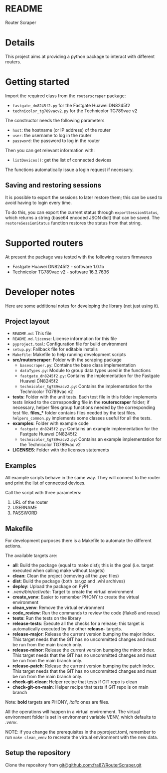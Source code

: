 # README

Router Scraper

# Details

This project aims at providing a python package to interact with different
routers.

# Getting started

Import the required class from the `routerscraper` package:

- `fastgate_dn8245f2.py` for the Fastgate Huawei DN8245f2
- `technicolor_tg789vacv2.py` for the Technicolor TG789vac v2

The constructor needs the following parameters
- `host`: the hostname (or IP address) of the router
- `user`: the username to log in the router
- `password`: the password to log in the router

Then you can get relevant information with:
- `listDevices()`: get the list of connected devices

The functions automatically issue a login request if necessary.

## Saving and restoring sessions

It is possible to export the sessions to later restore them; this can be used
to avoid having to login every time.

To do this, you can export the current status through `exportSessionStatus`,
which returns a string (base64 encoded JSON dict) that can be saved. The
`restoreSessionStatus` function restores the status from that string.

# Supported routers

At present the package was tested with the following routers firmwares

- Fastgate Huawei DN8245f2 - software 1.0.1b
- Technicolor TG789vac v2 - software 16.3.7636

# Developer notes

Here are some additional notes for developing the library (not just using it).

## Project layout

- `README.md`: This file
- `README.md.license`: License information for this file
- `pyproject.toml`: Configuration file for build environment
- `setup.py`: Fallback file for editable installs
- `Makefile`: Makefile to help running development scripts
- **src/routerscraper**: Folder with the scraping package
    - `basescraper.py`: Contains the base class implementation
    - `dataTypes.py`: Module to group data types used in the functions
    - `fastgate_dn8245f2.py`: Contains the implementation for the Fastgate
                              Huawei DN8245f2
    - `technicolor_tg789vacv2.py`: Contains the implementation for the
                                   Technicolor TG789vac v2
- **tests**: Folder with the unit tests. Each test file in this folder
             implements tests linked to the corresponding file in the
             **routerscraper** folder; if necessary, helper files group
             functions needed by the corresponding test file. **files_\***
             folder contains files needed by the test files.
             `helpers_common.py` implements some classes useful for all the
             tests.
- **examples**: Folder with example code
    - `fastgate_dn8245f2.py`: Contains an example implementation for the
                              Fastgate Huawei DN8245f2
    - `technicolor_tg789vacv2.py`: Contains an example implementation for the
                                   Technicolor TG789vac v2
- **LICENSES**: Folder with the licenses statements

## Examples

All example scripts behave in the same way. They will connect to the router and
print the list of connected devices.

Call the script with three parameters:

1. URL of the router
2. USERNAME
3. PASSWORD

## Makefile

For development purposes there is a Makefile to automate the different actions.

The available targets are:

- **all**: Build the package (equal to make dist); this is the goal (i.e.
           target executed when calling make without targets)
- **clean**: Clean the project (removing all the .pyc files)
- **dist**: Build the package (both .tar.gz and .whl archives)
- **deploy**: Upload the package on PyPI
- *.venv/bin/activate*: Target to create the virtual environment
- **create_venv**: Easier to remember PHONY to create the virtual environment
- **clean_venv**: Remove the virtual environment
- **code_review**: Run the commands to review the code (flake8 and reuse)
- **tests**: Run the tests on the library
- **release-tests**: Execute all the checks for a release; this target is
                     automatically executed by the other **release-** targets.
- **release-major**: Release the current version bumping the major index. This
                     target needs that the GIT has no uncommitted changes and
                     must be run from the main branch only.
- **release-minor**: Release the current version bumping the minor index. This
                     target needs that the GIT has no uncommitted changes and
                     must be run from the main branch only.
- **release-patch**: Release the current version bumping the patch index. This
                     target needs that the GIT has no uncommitted changes and
                     must be run from the main branch only.
- **check-git-clean**: Helper recipe that tests if GIT repo is clean
- **check-git-on-main**: Helper recipe that tests if GIT repo is on main branch

Note: **bold** targets are PHONY, *italic* ones are files.

All the operations will happen in a virtual environment. The virtual
environment folder is set in environment variable VENV, which defaults to
*.venv*.

NOTE: if you change the prerequisites in the pyproject.toml, remember to run
`make clean_venv` to recreate the virtual environment with the new data.

## Setup the repository

Clone the repository from
[git@github.com:fra87/RouterScraper.git](git@github.com:fra87/RouterScraper.git)
